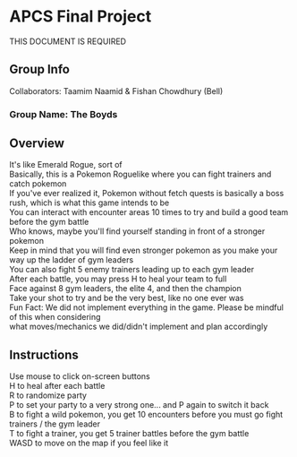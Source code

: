 # APCS Final Project
THIS DOCUMENT IS REQUIRED
## Group Info
Collaborators: Taamim Naamid & Fishan Chowdhury (Bell)
### Group Name: The Boyds
## Overview
It's like Emerald Rogue, sort of\
Basically, this is a Pokemon Roguelike where you can fight trainers and catch pokemon\
If you've ever realized it, Pokemon without fetch quests is basically a boss rush, which is what this game intends to be\
You can interact with encounter areas 10 times to try and build a good team before the gym battle\
Who knows, maybe you'll find yourself standing in front of a stronger pokemon\
Keep in mind that you will find even stronger pokemon as you make your way up the ladder of gym leaders\
You can also fight 5 enemy trainers leading up to each gym leader\
After each battle, you may press H to heal your team to full\
Face against 8 gym leaders, the elite 4, and then the champion\
Take your shot to try and be the very best, like no one ever was\
Fun Fact: We did not implement everything in the game. Please be mindful of this when considering\
what moves/mechanics we did/didn't implement and plan accordingly

## Instructions
Use mouse to click on-screen buttons\
H to heal after each battle\
R to randomize party\
P to set your party to a very strong one... and P again to switch it back\
B to fight a wild pokemon, you get 10 encounters before you must go fight trainers / the gym leader\
T to fight a trainer, you get 5 trainer battles before the gym battle\
WASD to move on the map if you feel like it